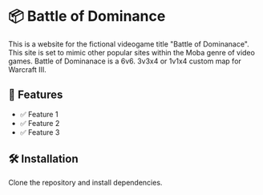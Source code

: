 # 📦 Battle of Dominance

This is a website for the fictional videogame title "Battle of Dominanace". This site is set to mimic other popular sites within the Moba genre of video games. Battle of Dominanace is a 6v6. 3v3x4 or 1v1x4 custom map for Warcraft III.

## 🚀 Features

- ✅ Feature 1
- ✅ Feature 2
- ✅ Feature 3

## 🛠️ Installation

Clone the repository and install dependencies.

